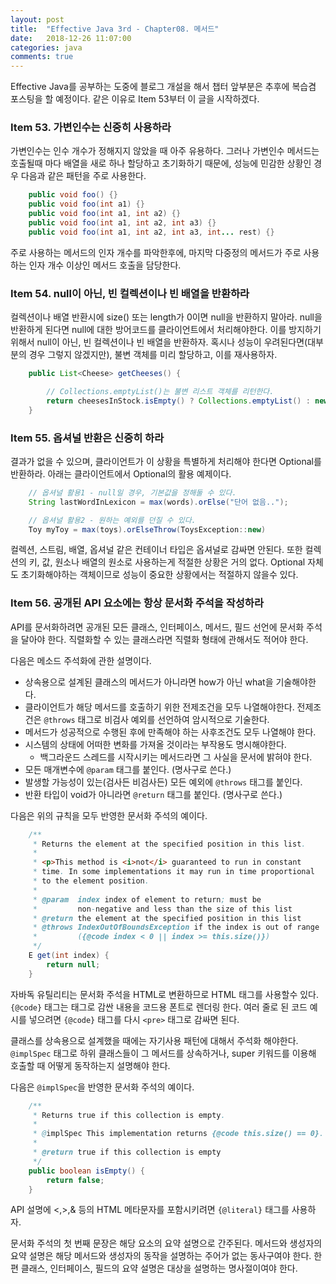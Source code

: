 ```yaml
---
layout: post
title:  "Effective Java 3rd - Chapter08. 메서드"
date:   2018-12-26 11:07:00
categories: java
comments: true
---
```

Effective Java를 공부하는 도중에 블로그 개설을 해서 챕터 앞부분은 추후에 복습겸 포스팅을 할 예정이다. 같은 이유로 Item 53부터 이 글을 시작하겠다.
 
### Item 53. 가변인수는 신중히 사용하라
가변인수는 인수 개수가 정해지지 않았을 때 아주 유용하다.
그러나 가변인수 메서드는 호출될때 마다 배열을 새로 하나 할당하고 초기화하기 때문에, 성능에 민감한 상황인 경우 다음과 같은 패턴을 주로 사용한다.
```java
	public void foo() {}
    public void foo(int a1) {}
    public void foo(int a1, int a2) {}
    public void foo(int a1, int a2, int a3) {}
    public void foo(int a1, int a2, int a3, int... rest) {}
```
주로 사용하는 메서드의 인자 개수를 파악한후에, 마지막 다중정의 메서드가 주로 사용하는 인자 개수 이상인 메서드 호출을 담당한다.
 
### Item 54. null이 아닌, 빈 컬렉션이나 빈 배열을 반환하라
컬렉션이나 배열 반환시에 size() 또는 length가 0이면 null을 반환하지 말아라. null을 반환하게 된다면 null에 대한 방어코드를 클라이언트에서 처리해야한다.
이를 방지하기 위해서 null이 아닌, 빈 컬렉션이나 빈 배열을 반환하자.
혹시나 성능이 우려된다면(대부분의 경우 그렇지 않겠지만), 불변 객체를 미리 할당하고, 이를 재사용하자.
```java
	public List<Cheese> getCheeses() {

		// Collections.emptyList()는 불변 리스트 객체를 리턴한다.
		return cheesesInStock.isEmpty() ? Collections.emptyList() : new ArrayList<>(cheessesInStock);
	}
 ```
### Item 55. 옵셔널 반환은 신중히 하라
결과가 없을 수 있으며, 클라이언트가 이 상황을 특별하게 처리해야 한다면 Optional<T>를 반환하라. 아래는 클라이언트에서 Optional의 활용 예제이다.
```java
	// 옵셔널 활용1 - null일 경우, 기본값을 정해둘 수 있다.
	String lastWordInLexicon = max(words).orElse("단어 없음..");

	// 옵셔널 활용2 - 원하는 예외를 던질 수 있다.
	Toy myToy = max(toys).orElseThrow(ToysException::new)
```
컬렉션, 스트림, 배열, 옵셔널 같은 컨테이너 타입은 옵셔널로 감싸면 안된다. 또한 컬렉션의 키, 값, 원소나 배열의 원소로 사용하는게 적절한 상황은 거의 없다.
Optional 자체도 초기화해야하는 객체이므로 성능이 중요한 상황에서는 적절하지 않을수 있다.
 
### Item 56. 공개된 API 요소에는 항상 문서화 주석을 작성하라
API를 문서화하려면 공개된 모든 클래스, 인터페이스, 메서드, 필드 선언에 문서화 주석을 달아야 한다. 직렬화할 수 있는 클래스라면 직렬화 형태에 관해서도 적어야 한다.

다음은 메소드 주석화에 관한 설명이다.

- 상속용으로 설계된 클래스의 메서드가 아니라면 how가 아닌 what을 기술해야한다.
- 클라이언트가 해당 메서드를 호출하기 위한 전제조건을 모두 나열해야한다. 전제조건은 `@throws` 태그로 비검사 예외를 선언하여 암시적으로 기술한다.
- 메서드가 성공적으로 수행된 후에 만족해야 하는 사후조건도 모두 나열해야 한다.
- 시스템의 상태에 어떠한 변화를 가져올 것이라는 부작용도 명시해야한다.
	- 백그라운드 스레드를 시작시키는 메서드라면 그 사실을 문서에 밝혀야 한다.
- 모든 매개변수에 `@param` 태그를 붙인다. (명사구로 쓴다.)
- 발생할 가능성이 있는(검사든 비검사든) 모든 예외에 `@throws` 태그를 붙인다.
- 반환 타입이 void가 아니라면 `@return` 태그를 붙인다. (명사구로 쓴다.)

다음은 위의 규칙을 모두 반영한 문서화 주석의 예이다.

```java
	/**
     * Returns the element at the specified position in this list.
     *
     * <p>This method is <i>not</i> guaranteed to run in constant
     * time. In some implementations it may run in time proportional
     * to the element position.
     *
     * @param  index index of element to return; must be
     *         non-negative and less than the size of this list
     * @return the element at the specified position in this list
     * @throws IndexOutOfBoundsException if the index is out of range
     *         ({@code index < 0 || index >= this.size()})
     */
    E get(int index) {
        return null;
    }
```

자바독 유틸리티는 문서화 주석을 HTML로 변환하므로 HTML 태그를 사용할수 있다.
`{@code}` 태그는 태그로 감싼 내용을 코드용 폰트로 렌더링 한다. 여러 줄로 된 코드 예시를 넣으려면 `{@code}` 태그를 다시 `<pre>` 태그로 감싸면 된다.

클래스를 상속용으로 설계했을 때에는 자기사용 패턴에 대해서 주석화 해야한다.
`@implSpec` 태그로 하위 클래스들이 그 메서드를 상속하거나, super 키워드를 이용해 호출할 때 어떻게 동작하는지 설명해야 한다.

다음은 `@implSpec`을 반영한 문서화 주석의 예이다.

```java
    /**
     * Returns true if this collection is empty.
     *
     * @implSpec This implementation returns {@code this.size() == 0}.
     *
     * @return true if this collection is empty
     */
    public boolean isEmpty() {
        return false;
    }
```

API 설명에 <,>,& 등의 HTML 메타문자를 포함시키려면 `{@literal}` 태그를 사용하자.

문서화 주석의 첫 번째 문장은 해당 요소의 요약 설명으로 간주된다.
메서드와 생성자의 요약 설명은 해당 메서드와 생성자의 동작을 설명하는 주어가 없는 동사구여야 한다.
한편 클래스, 인터페이스, 필드의 요약 설명은 대상을 설명하는 명사절이여야 한다.